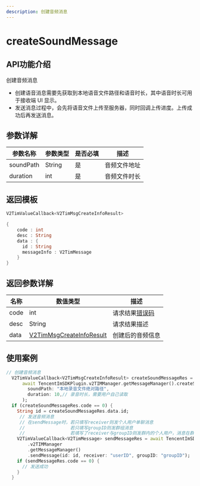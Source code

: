 ```yaml
---
description: 创建音频消息
---
```


# createSoundMessage

## API功能介绍

创建音频消息&#x20;

* 创建语音消息需要先获取到本地语音文件路径和语音时长，其中语音时长可用于接收端 UI 显示。&#x20;
* 发送消息过程中，会先将语音文件上传至服务器，同时回调上传进度。上传成功后再发送消息。

## 参数详解

| 参数名称      | 参数类型   | 是否必填 | 描述     |
| --------- | ------ | ---- | ------ |
| soundPath | String | 是    | 音频文件地址 |
| duration  | int    | 是    | 音频文件时长 |

## 返回模板

```dart
V2TimValueCallback<V2TimMsgCreateInfoResult>

{
    code : int
    desc : String
    data : {
      id : String
      messageInfo : V2TimMessage
    }
}
```

## 返回参数详解

| 名称   | 数值类型                                                                       | 描述                                                             |
| ---- | -------------------------------------------------------------------------- | -------------------------------------------------------------- |
| code | int                                                                        | 请求结果[错误码](https://cloud.tencent.com/document/product/269/1671) |
| desc | String                                                                     | 请求结果描述                                                         |
| data | [V2TimMsgCreateInfoResult](../guan-jian-lei/message/v2timsdklistener-1.md) | 创建后的音频信息                                                       |

## 使用案例  &#x20;

```dart
// 创建音频消息
  V2TimValueCallback<V2TimMsgCreateInfoResult> createSoundMessageRes =
      await TencentImSDKPlugin.v2TIMManager.getMessageManager().createSoundMessage(
        soundPath: "本地录音文件绝对路径",
        duration: 10,// 录音时长，需要用户自己读取
      );
  if (createSoundMessageRes.code == 0) {
    String id = createSoundMessageRes.data.id;
     // 发送音频消息
     // 在sendMessage时，若只填写receiver则发个人用户单聊消息
     //                 若只填写groupID则发群组消息
     //                 若填写了receiver与groupID则发群内的个人用户，消息在群聊中显示，只有指定receiver能看见
    V2TimValueCallback<V2TimMessage> sendMessageRes = await TencentImSDKPlugin
        .v2TIMManager
        .getMessageManager()
        .sendMessage(id: id, receiver: "userID", groupID: "groupID");
    if (sendMessageRes.code == 0) {
      // 发送成功
    }
  }
```
